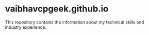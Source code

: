 # vaibhavcpgeek.github.io

This repository contains the information about my technical skills and industry experience.
